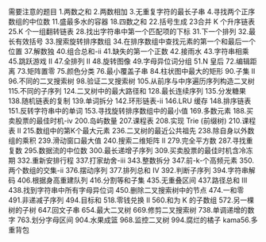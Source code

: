 需要注意的题目
1.两数之和
2.两数相加
3.无重复字符的最长子串
4.寻找两个正序数组的中位数
11.盛最多水的容器
18.四数之和
22.括号生成
23合并 K 个升序链表
25.K 个一组翻转链表
28.找出字符串中第一个匹配项的下标
31.下一个排列
32.最长有效括号
33.搜索旋转排序数组
34.在排序数组中查找元素的第一个和最后一个位置
37.解数独
40.组合总和-ii
41.缺失的第一个正数
42.接雨水
43.字符串相乘
45.跳跃游戏 II
47.全排列 II
48.旋转图像
49.字母异位词分组
51.N 皇后
72.编辑距离
73.矩阵置零
75.颜色分类
76.最小覆盖子串
84.柱状图中最大的矩形
90.子集 II
96.不同的二叉搜索树
98.验证二叉搜索树
105.从前序与中序遍历序列构造二叉树
115.不同的子序列
124.二叉树中的最大路径和
128.最长连续序列
135.分发糖果
138.随机链表的复制
139.单词拆分
142.环形链表-ii
146.LRU 缓存
148.排序链表
151.反转字符串中的单词
153.寻找旋转排序数组中的最小值
169.多数元素
188.买卖股票的最佳时机-iv
200.岛屿数量
207.课程表
208.实现 Trie (前缀树)
210.课程表 II
215.数组中的第K个最大元素
236.二叉树的最近公共祖先
238.除自身以外数组的乘积
239.滑动窗口最大值
240.搜索二维矩阵 II
279.完全平方数
287.寻找重复数
295.数据流的中位数
300.最长递增子序列
309.买卖股票的最佳时机含冷冻期
332.重新安排行程
337.打家劫舍-iii
343.整数拆分
347.前-k-个高频元素
350.两个数组的交集-ii
376.摆动序列
377.排列总和 Ⅳ
392.判断子序列
394.字符串解码
406.根据身高重建队列
416.分割等和子集
435.无重叠区间
437.路径总和 III
438.找到字符串中所有字母异位词
450.删除二叉搜索树中的节点
474.一和零
491.非递减子序列
494.目标和
518.零钱兑换 II
560.和为 K 的子数组
572.另一棵树的子树
647.回文子串
654.最大二叉树
669.修剪二叉搜索树
738.单调递增的数字
763.划分字母区间
904.水果成篮
968.监控二叉树
994.腐烂的橘子
kama56.多重背包